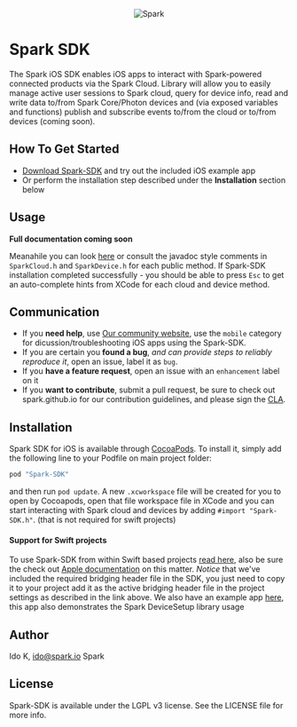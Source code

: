 <p align="center" >
<img src="https://s3.amazonaws.com/spark-website/spark.png" alt="Spark" title="Spark">
</p>

<!---
(Update link)
[![Build Status](https://travis-ci.org/AFNetworking/AFNetworking.svg)](https://travis-ci.org/Spark-SDK/Spark-SDK)
-->
# Spark SDK 
The Spark iOS SDK enables iOS apps to interact with Spark-powered connected products via the Spark Cloud.
Library will allow you to easily manage active user sessions to Spark cloud, query for device info,
read and write data to/from Spark Core/Photon devices and (via exposed variables and functions)
publish and subscribe events to/from the cloud or to/from devices (coming soon).

## How To Get Started

- [Download Spark-SDK](https://github.com/spark/spark-sdk-ios/archive/master.zip) and try out the included iOS example app
- Or perform the installation step described under the **Installation** section below

## Usage

**Full documentation coming soon**

Meanahile you can look [here](http://cocoadocs.org/docsets/Spark-SDK/) or consult the javadoc style comments in `SparkCloud.h` and `SparkDevice.h` for each public method.
If Spark-SDK installation completed successfully - you should be able to press `Esc` to get an auto-complete hints from XCode for each cloud and device method.


## Communication

- If you **need help**, use [Our community website](http://community.spark.io), use the `mobile` category for dicussion/troubleshooting iOS apps using the Spark-SDK.
- If you are certain you **found a bug**, _and can provide steps to reliably reproduce it_, open an issue, label it as `bug`.
- If you **have a feature request**, open an issue with an `enhancement` label on it
- If you **want to contribute**, submit a pull request, be sure to check out spark.github.io for our contribution guidelines, and please sign the [CLA](https://docs.google.com/a/spark.io/forms/d/1_2P-vRKGUFg5bmpcKLHO_qNZWGi5HKYnfrrkd-sbZoA/viewform). 

## Installation

Spark SDK for iOS is available through [CocoaPods](http://cocoapods.org). To install it, simply add the following line to your Podfile on main project folder:

```ruby
pod "Spark-SDK"
```

and then run `pod update`. A new `.xcworkspace` file will be created for you to open by Cocoapods, open that file workspace file in XCode and you can start interacting with Spark cloud and devices by
adding `#import "Spark-SDK.h"`. (that is not required for swift projects)


#### Support for Swift projects
To use Spark-SDK from within Swift based projects [read here](http://swiftalicio.us/2014/11/using-cocoapods-from-swift/), 
also be sure the check out [Apple documentation](https://developer.apple.com/library/ios/documentation/Swift/Conceptual/BuildingCocoaApps/InteractingWithObjective-CAPIs.html) on this matter.
_Notice_ that we've included the required bridging header file in the SDK, you just need to copy it to your project add it as the active bridging header file in the project settings as described in the link above.
We also have an example app [here](https://github.com/spark/spark-setup-ios-example), this app also demonstrates the Spark DeviceSetup library usage

## Author

Ido K, ido@spark.io
Spark

## License

Spark-SDK is available under the LGPL v3 license. See the LICENSE file for more info.

